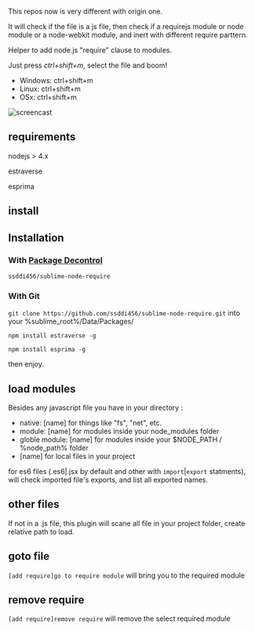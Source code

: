 This repos now is very different with origin one.

It will check if the  file is a js file, then check if a requirejs module or node module or a node-webkit module, and inert with different require parttern.

Helper to add node.js "require" clause to modules. 

Just press *ctrl+shift+m*, select the file and boom! 

* Windows: ctrl+shift+m
* Linux: ctrl+shift+m
* OSx: ctrl+shift+m

![screencast](http://i.imgur.com/wlOrt.gif)


## requirements

nodejs > 4.x 

estraverse

esprima


## install

## Installation

### With [Package Decontrol](https://github.com/jfromaniello/Sublime-Package-Decontrol)

~~~
ssddi456/sublime-node-require
~~~

### With Git

```git clone https://github.com/ssddi456/sublime-node-require.git``` into your %sublime_root%/Data/Packages/


```npm install estraverse -g```

```npm install esprima -g```

then enjoy.


## load modules

Besides any javascript file you have in your directory :

* native: [name] for things like "fs", "net", etc.
* module: [name] for modules inside your node_modules folder
* globle module: [name] for modules inside your $NODE_PATH / %node_path% folder
* [name] for local files in your project

for es6 files (.es6|.jsx by default and other with ```import```|```export``` statments), will check imported file's exports, and list all exported names.

## other files 

If not in a .js file, this plugin will scane all file in your project folder, create relative path to load.

## goto file 

```[add require]go to require module``` will bring you to the required module

## remove require

```[add require]remove require``` will remove the select required module

